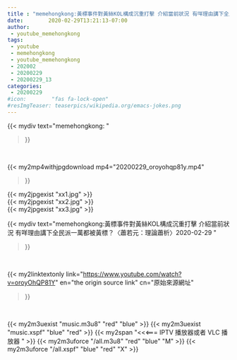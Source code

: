 ```yaml
---
title : "memehongkong:黃標事件對黃絲KOL構成沉重打擊 介紹當前狀況 有咩理由講下全民派一萬都被黃標？〈蕭若元：理論蕭析〉2020-02-29 "
date:        2020-02-29T13:21:13-07:00
author:
 - youtube_memehongkong
tags:
 - youtube
 - memehongkong
 - youtube_memehongkong
 - 202002
 - 20200229
 - 20200229_13
categories:
 - 20200229
#icon:        "fas fa-lock-open"
#resImgTeaser: teaserpics/wikipedia.org/emacs-jokes.png
---
```


{{< mydiv text="memehongkong: "
>}}
<br>


{{< my2mp4withjpgdownload mp4="20200229_oroyohqp81y.mp4"
>}}

{{< my2jpgexist "xx1.jpg" >}}<br>
{{< my2jpgexist "xx2.jpg" >}}<br>
{{< my2jpgexist "xx3.jpg" >}}<br>



{{< mydiv text="memehongkong:黃標事件對黃絲KOL構成沉重打擊 介紹當前狀況 有咩理由講下全民派一萬都被黃標？〈蕭若元：理論蕭析〉2020-02-29 "
>}}
<br>

{{< my2linktextonly link="https://www.youtube.com/watch?v=oroyOhQP81Y"
en="the origin source link" cn="原始來源網址"
>}}


<br>

{{< my2m3uexist "music.m3u8" "red"  "blue" >}} {{< my2m3uexist "music.xspf" "blue" "red"  >}} {{< my2span "<<<=== IPTV 播放器或者 VLC 播放器 " >}} {{< my2m3uforce "/all.m3u8" "red"  "blue" "M" >}} {{< my2m3uforce "/all.xspf" "blue" "red"  "X" >}} 

